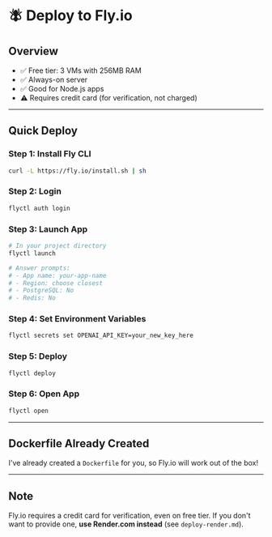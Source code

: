 # 🪰 Deploy to Fly.io

## Overview

- ✅ Free tier: 3 VMs with 256MB RAM
- ✅ Always-on server
- ✅ Good for Node.js apps
- ⚠️ Requires credit card (for verification, not charged)

---

## Quick Deploy

### Step 1: Install Fly CLI

```bash
curl -L https://fly.io/install.sh | sh
```

### Step 2: Login

```bash
flyctl auth login
```

### Step 3: Launch App

```bash
# In your project directory
flyctl launch

# Answer prompts:
# - App name: your-app-name
# - Region: choose closest
# - PostgreSQL: No
# - Redis: No
```

### Step 4: Set Environment Variables

```bash
flyctl secrets set OPENAI_API_KEY=your_new_key_here
```

### Step 5: Deploy

```bash
flyctl deploy
```

### Step 6: Open App

```bash
flyctl open
```

---

## Dockerfile Already Created

I've already created a `Dockerfile` for you, so Fly.io will work out of the box!

---

## Note

Fly.io requires a credit card for verification, even on free tier. If you don't want to provide one, **use Render.com instead** (see `deploy-render.md`).
